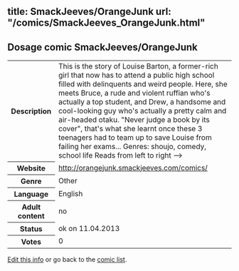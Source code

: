 title: SmackJeeves/OrangeJunk
url: "/comics/SmackJeeves_OrangeJunk.html"
---
Dosage comic SmackJeeves/OrangeJunk
-----------------------------------------

<table class="comicinfo">
<tr>
<th>Description</th><td>This is the story of Louise Barton, a former-rich girl that now has to attend a public high school filled with delinquents and weird people. Here, she meets Bruce, a rude and violent ruffian who's actually a top student, and Drew, a handsome and cool-looking guy who's actually a pretty calm and air-headed otaku. &quot;Never judge a book by its cover&quot;, that's what she learnt once these 3 teenagers had to team up to save Louise from failing her exams... Genres: shoujo, comedy, school life Reads from left to right --&gt;</td>
</tr>
<tr>
<th>Website</th><td><a href="http://orangejunk.smackjeeves.com/comics/">http://orangejunk.smackjeeves.com/comics/</a></td>
</tr>
<tr>
<th>Genre</th><td>Other</td>
</tr>
<tr>
<th>Language</th><td>English</td>
</tr>
<tr>
<th>Adult content</th><td>no</td>
</tr>
<tr>
<th>Status</th><td>ok on 11.04.2013</td>
</tr>
<tr>
<th>Votes</th><td>0</div></td>
</tr>
</table>

[Edit this info](/comics/SmackJeeves_OrangeJunk_edit.html) or go back to the [comic list](../comic-index.html).
